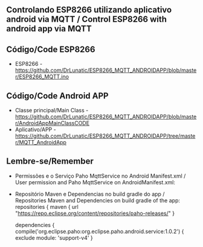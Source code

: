 Controlando ESP8266 utilizando aplicativo android via MQTT / Control ESP8266 with android app via MQTT
-----------------------------------------------------------
Código/Code ESP8266
-----------------------------------------------------------
- ESP8266 - https://github.com/DrLunatic/ESP8266_MQTT_ANDROIDAPP/blob/master/ESP8266_MQTT.ino

Código/Code Android APP
----------------------------------------------------------
- Classe principal/Main Class - https://github.com/DrLunatic/ESP8266_MQTT_ANDROIDAPP/blob/master/AndroidAppMainClassCODE
- Aplicativo/APP - https://github.com/DrLunatic/ESP8266_MQTT_ANDROIDAPP/tree/master/MQTT_AndroidApp

Lembre-se/Remember
----------------------------------------------------------
- Permissões e o Serviço Paho MqttService no Android Manifest.xml / User permission and Paho MqttService on AndroidManifest.xml:

<uses-permission android:name="android.permission.WAKE_LOCK" />
<uses-permission android:name="android.permission.INTERNET" />
<uses-permission android:name="android.permission.ACCESS_NETWORK_STATE" />
<uses-permission android:name="android.permission.READ_PHONE_STATE" />

  <service android:name="org.eclipse.paho.android.service.MqttService" >
  </service>

- Repositório Maven e Dependencias no build gradle do app / Repositories Maven and Dependencies on build gradle of the app:
    repositories {
    maven {
        url "https://repo.eclipse.org/content/repositories/paho-releases/"
    }

    dependencies {
        compile('org.eclipse.paho:org.eclipse.paho.android.service:1.0.2') {
            exclude module: 'support-v4'
    }
